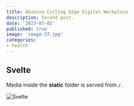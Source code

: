 ```yaml
---
title: Akumina Cutting Edge Digital Workplace
description: Second post.
date: '2023-07-02'
published: true
image: 'image-37.jpg'
categories:
- health
---
```

<script>
    import { base } from "$app/paths";
</script>
## Svelte

Media inside the **static** folder is served from `/`.

![Svelte]({base}/images/card-demo3.jpg)
